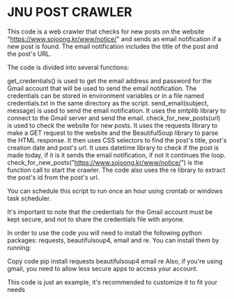 # JNU POST CRAWLER
This code is a web crawler that checks for new posts on the website "https://www.sojoong.kr/www/notice/" and sends an email notification if a new post is found. 
The email notification includes the title of the post and the post's URL.

The code is divided into several functions:

get_credentials() is used to get the email address and password for the Gmail account that will be used to send the email notification. The credentials can be stored in environment variables or in a file named credentials.txt in the same directory as the script.
send_email(subject, message) is used to send the email notification. It uses the smtplib library to connect to the Gmail server and send the email.
check_for_new_posts(url) is used to check the website for new posts. It uses the requests library to make a GET request to the website and the BeautifulSoup library to parse the HTML response. It then uses CSS selectors to find the post's title, post's creation date and post's url. It uses datetime library to check if the post is made today, if it is it sends the email notification, if not it continues the loop.
check_for_new_posts("https://www.sojoong.kr/www/notice/") is the function call to start the crawler.
The code also uses the re library to extract the post's id from the post's url.

You can schedule this script to run once an hour using crontab or windows task scheduler.

It's important to note that the credentials for the Gmail account must be kept secure, and not to share the credentials file with anyone.

In order to use the code you will need to install the following python packages: requests, beautifulsoup4, email and re.
You can install them by running:

Copy code
pip install requests beautifulsoup4 email re
Also, if you're using gmail, you need to allow less secure apps to access your account.

This code is just an example, it's recommended to customize it to fit your needs
